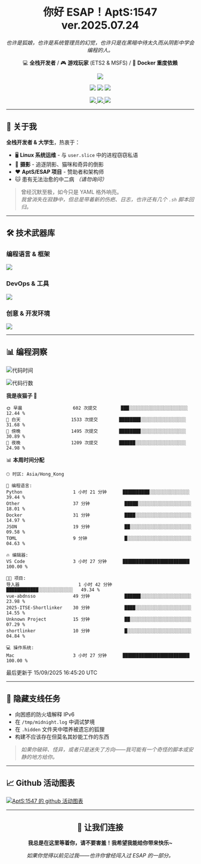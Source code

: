 <div align="center">
  <h1>你好 ESAP！AptS:1547 ver.2025.07.24</h1>
  <p><em>也许是狐娘，也许是系统管理员的幻觉，也许只是在黑暗中待太久而从阴影中学会编程的人。</em></p>
  
  <p>
    💻 <strong>全栈开发者</strong> / 🎮 <strong>游戏玩家</strong> (ETS2 & MSFS) / 🐋 <strong>Docker 重度依赖</strong>
  </p>
</div>

<div align="center">
  <p>
    <a href="https://github.com/AptS-1547">
      <img src="https://github-readme-stats.vercel.app/api?username=AptS-1547&show_icons=true&theme=transparent" />
    </a>
  </p>

  <p>
    <img src="https://komarev.com/ghpvc/?username=AptS-1547&color=blue&style=flat-square" />
    <img src="https://img.shields.io/github/followers/AptS-1547?style=flat-square" />
    <img src="https://img.shields.io/github/stars/AptS-1547?style=flat-square" />
  </p>

  <p>
    <a href="https://www.esaps.net/">
      <img src="https://img.shields.io/badge/网站-4493f8?style=for-the-badge&logo=About.me&logoColor=white" />
    </a>
    <a href="https://www.esaps.net/feed/">
      <img src="https://img.shields.io/badge/RSS-4493f8?style=for-the-badge&logo=rss&logoColor=white" />
    </a>
    <a href="mailto:apts-1547@esaps.net">
      <img src="https://img.shields.io/badge/邮箱-4493f8?style=for-the-badge&logo=gmail&logoColor=white" />
    </a>
  </p>
</div>

---

## 🦊 关于我

**全栈开发者 & 大学生**，热衷于：
- 🖥️ **Linux 系统运维** - 与 `user.slice` 中的进程窃窃私语
- 📸 **摄影** - 追逐阴影、猫咪和奇异的倒影
- ❤️ **AptS/ESAP 项目** - 赞助者和架构师
- 🐱 患有无法治愈的中二病 *（请勿询问）*

> 曾经沉默至极，如今只是 YAML 格外响亮。  
> *我曾消失在寂静中，但总是带着新的伤疤、日志，也许还有几个 `.sh` 脚本回归。*

---

## 🛠️ 技术武器库

### **编程语言 & 框架**
<a href="https://skillicons.dev">
  <img src="https://skillicons.dev/icons?i=py,javascript,typescript,vue,nodejs,php,r,html,css,java,kotlin,go,c,cs,cpp,rust,bash,tailwind" />
</a>

### **DevOps & 工具**
<a href="https://skillicons.dev">
  <img src="https://skillicons.dev/icons?i=docker,git,github,githubactions,jenkins,nginx,cloudflare,workers,grafana,prometheus,sqlite,postgres,mysql,mongodb,redis" />
</a>

### **创意 & 开发环境**
<a href="https://skillicons.dev">
  <img src="https://skillicons.dev/icons?i=vscode,visualstudio,idea,androidstudio,arduino,blender,ps,pr,ae,au" />
</a>

---

## 📊 编程洞察

<!--START_SECTION:waka-->
![代码时间](http://img.shields.io/badge/代码时间-761%20小时%2045%20分钟-blue)

![代码行数](https://img.shields.io/badge/从%20Hello%20World%20开始我已经写了-130%20万行代码-blue)

**我是夜猫子 🦉** 

```text
🌞 早晨                   602 次提交         ███░░░░░░░░░░░░░░░░░░░░░░   12.44 % 
🌆 白天                   1533 次提交        ████████░░░░░░░░░░░░░░░░░   31.68 % 
🌃 傍晚                   1495 次提交        ████████░░░░░░░░░░░░░░░░░   30.89 % 
🌙 夜晚                   1209 次提交        ██████░░░░░░░░░░░░░░░░░░░   24.98 % 
```

📊 **本周时间分配** 

```text
🕑︎ 时区: Asia/Hong_Kong

💬 编程语言: 
Python                   1 小时 21 分钟      ██████████░░░░░░░░░░░░░░░   39.44 % 
Other                    37 分钟             █████░░░░░░░░░░░░░░░░░░░░   18.01 % 
Docker                   31 分钟             ████░░░░░░░░░░░░░░░░░░░░░   14.97 % 
JSON                     19 分钟             ██░░░░░░░░░░░░░░░░░░░░░░░   09.58 % 
TOML                     9 分钟              █░░░░░░░░░░░░░░░░░░░░░░░░   04.63 % 

🔥 编辑器: 
VS Code                  3 小时 27 分钟      █████████████████████████   100.00 % 

🐱‍💻 项目: 
导入器                      1 小时 42 分钟      ████████████░░░░░░░░░░░░░   49.34 % 
vue-abdnsso              49 分钟             ██████░░░░░░░░░░░░░░░░░░░   23.98 % 
2025-ITSE-Shortlinker    30 分钟             ████░░░░░░░░░░░░░░░░░░░░░   14.55 % 
Unknown Project          15 分钟             ██░░░░░░░░░░░░░░░░░░░░░░░   07.29 % 
shortlinker              10 分钟             █░░░░░░░░░░░░░░░░░░░░░░░░   04.84 % 

💻 操作系统: 
Mac                      3 小时 27 分钟      █████████████████████████   100.00 % 
```

最后更新于 15/09/2025 16:45:20 UTC
<!--END_SECTION:waka-->

---

## 🌙 隐藏支线任务

- 向困惑的防火墙解释 IPv6
- 在 `/tmp/midnight.log` 中调试梦境
- 在 `.hidden` 文件夹中喂养被遗忘的狐狸
- 构建不应该存在但莫名其妙能工作的东西

> *如果你破碎、怪异，或者只是迷失了方向——我可能有一个奇怪的脚本或安静的地方给你。*

---

## 📈 Github 活动图表

[![AptS:1547 的 github 活动图表](https://github-readme-activity-graph.vercel.app/graph?username=AptS-1547&theme=react-dark)](https://github.com/AptS-1547)

---

<div align="center">
  <h2>🤝 让我们连接</h2>
  <p><strong>我总是在这里等着你，请不要害羞！我希望我能给你带来快乐~</strong></p>
  
  <em>如果你觉得以前见过我——也许你曾经闯入过 ESAP 的一部分。</em>
</div>
